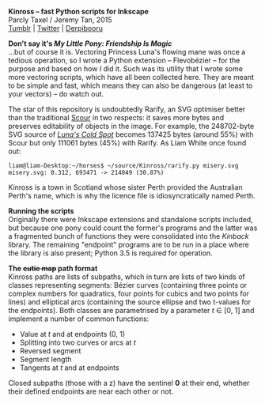 **Kinross – fast Python scripts for Inkscape**  
Parcly Taxel / Jeremy Tan, 2015  
[Tumblr](http://parclytaxel.tumblr.com) | [Twitter](https://twitter.com/Parcly_Taxel) | [Derpibooru](https://derpiboo.ru/profiles/Parcly+Taxel)  

**Don't say it's _My Little Pony: Friendship Is Magic_**  
…but of course it is. Vectoring Princess Luna's flowing mane was once a tedious operation, so I wrote a Python extension – Flevobézier – for the purpose and based on how *I* did it. Such was its utility that I wrote some more vectoring scripts, which have all been collected here. They are meant to be simple and fast, which means they can also be dangerous (at least to your vectors) – do watch out.

The star of this repository is undoubtedly Rarify, an SVG optimiser better than the traditional [Scour](http://codedread.com/scour) in two respects: it saves more bytes and preserves editability of objects in the image. For example, the 248702-byte SVG source of [*Luna's Cold Spot*](https://derpiboo.ru/505397) becomes 137425 bytes (around 55%) with Scour but only 111061 bytes (45%) with Rarify. As Liam White once found out:

    liam@liam-Desktop:~/horses$ ~/source/Kinross/rarify.py misery.svg
    misery.svg: 0.312, 693471 -> 214049 (30.87%)
Kinross is a town in Scotland whose sister Perth provided the Australian Perth's name, which is why the licence file is idiosyncratically named Perth.

**Running the scripts**  
Originally there were Inkscape extensions and standalone scripts included, but because one pony could count the former's programs and the latter was a fragmented bunch of functions they were consolidated into the _Kinback_ library. The remaining "endpoint" programs are to be run in a place where the library is also present; Python 3.5 is required for operation.

**The ~~cutie map~~ path format**  
Kinross paths are lists of subpaths, which in turn are lists of two kinds of classes representing segments: Bézier curves (containing three points or complex numbers for quadratics, four points for cubics and two points for lines) and elliptical arcs (containing the source ellipse and two t-values for the endpoints). Both classes are parametrised by a parameter _t_ ∈ \[0, 1] and implement a number of common functions:
* Value at _t_ and at endpoints (0, 1)
* Splitting into two curves or arcs at _t_
* Reversed segment
* Segment length
* Tangents at _t_ and at endpoints

Closed subpaths (those with a z) have the sentinel **0** at their end, whether their defined endpoints are near each other or not.
